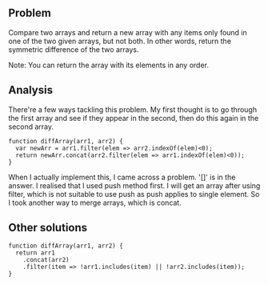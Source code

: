 ## Problem

Compare two arrays and return a new array with any items only found in one of the two given arrays, but not both. 
In other words, return the symmetric difference of the two arrays.

Note: You can return the array with its elements in any order.

## Analysis

There're a few ways tackling this problem. My first thought is to go through the first array and see if they appear in the 
second, then do this again in the second array. 

```
function diffArray(arr1, arr2) {
  var newArr = arr1.filter(elem => arr2.indexOf(elem)<0);
  return newArr.concat(arr2.filter(elem => arr1.indexOf(elem)<0));
}
```
When I actually implement this, I came across a problem. '[]' is in the answer. I realised that I used push method first. I will get an array after using filter, which is not suitable to use push as push applies to single element. So I took another way to merge arrays, which is concat.

## Other solutions
```
function diffArray(arr1, arr2) {
  return arr1
    .concat(arr2)
    .filter(item => !arr1.includes(item) || !arr2.includes(item));
}
```
